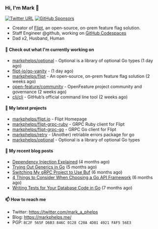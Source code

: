 ### Hi, I'm Mark 👋

[![Twitter URL](https://img.shields.io/twitter/url?label=Follow%20Me&url=https%3A%2F%2Ftwitter.com%2Fmark_a_phelps)](https://twitter.com/mark_a_phelps)
[![GitHub Sponsors](https://img.shields.io/github/sponsors/markphelps?logo=github&style=social)](https://github.com/sponsors/markphelps)

* Creator of [Flipt](https://github.com/markphelps/flipt), an open-source, on-prem feature flag solution.
* Staff Engineer @github, working on [GitHub Codespaces](https://github.com/features/codespaces)
* Dad x2, Husband, Human

#### 👷 Check out what I'm currently working on

- [markphelps/optional](https://github.com/markphelps/optional) - Optional is a library of optional Go types (1 day ago)
- [flipt-io/go-vanity](https://github.com/flipt-io/go-vanity) -  (1 day ago)
- [markphelps/flipt](https://github.com/markphelps/flipt) - An open-source, on-prem feature flag solution (2 weeks ago)
- [open-feature/community](https://github.com/open-feature/community) - OpenFeature project community and governance (2 weeks ago)
- [cli/cli](https://github.com/cli/cli) - GitHub’s official command line tool (2 weeks ago)

#### 🌱 My latest projects

- [markphelps/flipt.io](https://github.com/markphelps/flipt.io) - Flipt Homepage
- [markphelps/flipt-grpc-ruby](https://github.com/markphelps/flipt-grpc-ruby) - GRPC Ruby client for Flipt
- [markphelps/flipt-grpc-go](https://github.com/markphelps/flipt-grpc-go) - GRPC Go client for Flipt
- [markphelps/retry](https://github.com/markphelps/retry) - (Another) retriable errors package for go
- [markphelps/optional](https://github.com/markphelps/optional) - Optional is a library of optional Go types

#### 📜 My recent blog posts

- [Dependency Injection Explained](https://markphelps.me/posts/dependency-injection-explained/) (4 months ago)
- [Trying Out Generics in Go](https://markphelps.me/posts/trying-out-generics-in-go/) (5 months ago)
- [Switching My gRPC Project to Use Buf](https://markphelps.me/posts/switching-my-grpc-project-to-use-buf/) (6 months ago)
- [4 Things to Consider When Choosing a Go API Framework](https://markphelps.me/posts/4-things-to-consider-when-choosing-a-go-api-framework/) (6 months ago)
- [Writing Tests for Your Database Code in Go](https://markphelps.me/posts/writing-tests-for-your-database-code-in-go/) (7 months ago)

#### 📫 How to reach me

- Twitter: https://twitter.com/mark_a_phelps
- Blog: https://markphelps.me/
- PGP: `8C2F 565F D6B3 846C 0128 C20A 4D01 4921 FAF5 56E3`
